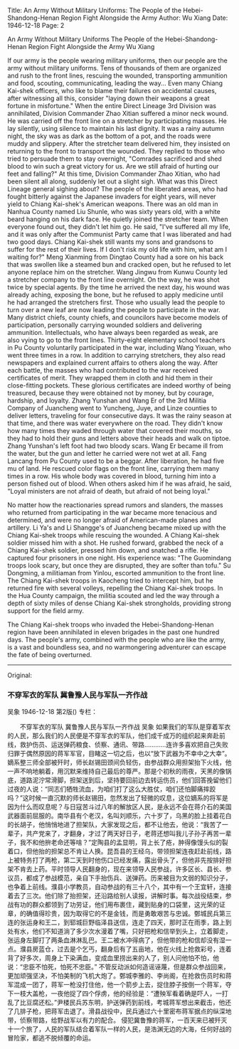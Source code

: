 Title: An Army Without Military Uniforms: The People of the Hebei-Shandong-Henan Region Fight Alongside the Army
Author: Wu Xiang
Date: 1946-12-18
Page: 2

An Army Without Military Uniforms
The People of the Hebei-Shandong-Henan Region Fight Alongside the Army
Wu Xiang

If our army is the people wearing military uniforms, then our people are the army without military uniforms. Tens of thousands of them are organized and rush to the front lines, rescuing the wounded, transporting ammunition and food, scouting, communicating, leading the way... Even many Chiang Kai-shek officers, who like to blame their failures on accidental causes, after witnessing all this, consider "laying down their weapons a great fortune in misfortune." When the entire Direct Lineage 3rd Division was annihilated, Division Commander Zhao Xitian suffered a minor neck wound. He was carried off the front line on a stretcher by participating masses. He lay silently, using silence to maintain his last dignity. It was a rainy autumn night, the sky was as dark as the bottom of a pot, and the roads were muddy and slippery. After the stretcher team delivered him, they insisted on returning to the front to transport the wounded. They replied to those who tried to persuade them to stay overnight, "Comrades sacrificed and shed blood to win such a great victory for us. Are we still afraid of hurting our feet and falling?" At this time, Division Commander Zhao Xitian, who had been silent all along, suddenly let out a slight sigh. What was this Direct Lineage general sighing about? The people of the liberated areas, who had fought bitterly against the Japanese invaders for eight years, will never yield to Chiang Kai-shek's American weapons. There was an old man in Nanhua County named Liu Shunle, who was sixty years old, with a white beard hanging on his dark face. He quietly joined the stretcher team. When everyone found out, they didn't let him go. He said, "I've suffered all my life, and it was only after the Communist Party came that I was liberated and had two good days. Chiang Kai-shek still wants my sons and grandsons to suffer for the rest of their lives. If I don't risk my old life with him, what am I waiting for?" Meng Xianming from Dingtao County had a sore on his back that was swollen like a steamed bun and cracked open, but he refused to let anyone replace him on the stretcher. Wang Jingwu from Kunwu County led a stretcher company to the front line overnight. On the way, he was shot twice by special agents. By the time he arrived the next day, his wound was already aching, exposing the bone, but he refused to apply medicine until he had arranged the stretchers first. Those who usually lead the people to turn over a new leaf are now leading the people to participate in the war. Many district chiefs, county chiefs, and councilors have become models of participation, personally carrying wounded soldiers and delivering ammunition. Intellectuals, who have always been regarded as weak, are also vying to go to the front lines. Thirty-eight elementary school teachers in Pu County voluntarily participated in the war, including Wang Yixuan, who went three times in a row. In addition to carrying stretchers, they also read newspapers and explained current affairs to others along the way. After each battle, the masses who had contributed to the war received certificates of merit. They wrapped them in cloth and hid them in their close-fitting pockets. These glorious certificates are indeed worthy of being treasured, because they were obtained not by money, but by courage, hardship, and loyalty. Zhang Yunshan and Wang Er of the 3rd Militia Company of Juancheng went to Yuncheng, Juye, and Linze counties to deliver letters, traveling for four consecutive days. It was the rainy season at that time, and there was water everywhere on the road. They didn't know how many times they waded through water that covered their mouths, so they had to hold their guns and letters above their heads and walk on tiptoe. Zhang Yunshan's left foot had two bloody scars. Wang Er became ill from the water, but the gun and letter he carried were not wet at all. Fang Lancang from Pu County used to be a beggar. After liberation, he had five mu of land. He rescued color flags on the front line, carrying them many times in a row. His whole body was covered in blood, turning him into a person fished out of blood. When others asked him if he was afraid, he said, "Loyal ministers are not afraid of death, but afraid of not being loyal."

No matter how the reactionaries spread rumors and slanders, the masses who returned from participating in the war became more tenacious and determined, and were no longer afraid of American-made planes and artillery. Li Ya's and Li Shangge's of Juancheng became mixed up with the Chiang Kai-shek troops while rescuing the wounded. A Chiang Kai-shek soldier missed him with a shot. He rushed forward, grabbed the neck of a Chiang Kai-shek soldier, pressed him down, and snatched a rifle. He captured four prisoners in one night. His experience was: "The Guomindang troops look scary, but once they are disrupted, they are softer than tofu." Su Dongming, a militiaman from Yinlou, escorted ammunition to the front line. The Chiang Kai-shek troops in Kaocheng tried to intercept him, but he returned fire with several volleys, repelling the Chiang Kai-shek troops. In the Hua County campaign, the militia scouted and led the way through a depth of sixty miles of dense Chiang Kai-shek strongholds, providing strong support for the field army.

The Chiang Kai-shek troops who invaded the Hebei-Shandong-Henan region have been annihilated in eleven brigades in the past one hundred days. The people's army, combined with the people who are like the army, is a vast and boundless sea, and no warmongering adventurer can escape the fate of being overturned.



<hr /> 

Original: 


### 不穿军衣的军队  冀鲁豫人民与军队一齐作战
吴象
1946-12-18
第2版()
专栏：

　　不穿军衣的军队
    冀鲁豫人民与军队一齐作战
    吴象
    如果我们的军队是穿着军衣的人民，那么我们的人民便是不穿军衣的军队，他们成千成万的组织起来奔赴前线，救护伤员、运送弹药粮食、侦察、通讯、带路…………连许多喜欢把自己失败归罪于偶然原因的蒋军军官，目睹这一切之后，也以“放下武器为不幸中之大幸”。嫡系整三师全部被歼时，师长赵锡田颈间负轻伤，由参战群众用担架抬下火线，他一声不响地躺着，用沉默来维持自己最后的尊严。那是个初秋的雨夜，天黑的像锅底，道路泥泞常滑脚，担架送到后，坚持要回前边去转运伤员，他们回答挽留他们过夜的人说：“同志们牺牲流血，为咱们打了这么大胜仗，咱们还怕脚痛摔跤吗？”这时候一直沉默的师长赵锡田，忽然发出了轻微的叹息，这位嫡系的将军是因为什么而叹息呢？与日寇苦斗过八年的解放区人民，是永远不会在蒋介石的美国武器面前屈服的。南华县有个老汉，名叫刘顺乐，六十岁了，乌黑的脸上挂着花白的长胡子，他悄悄地进了担架队，大家发现之后，都不让他去，他说：“我苦了一辈子，共产党来了，才翻身，才过了两天好日子，老蒋还想叫我儿子孙子再苦一辈子，我不和他拚老命还等啥？”定陶县的孟显明，背上长了疮，肿得像馒头似的裂着口，但他抬的担架总不肯让人换。昆吾县的王经乌，带领担架连夜赶赴前线，路上被特务打了两枪，第二天到时他伤口已经发痛，露出骨头了，但他非先按排好担架不肯去上药。平时领导人民翻身的，现在来领导人民参战，许多区长、县长、参议员，都成了参战模范，亲自下手抬伤兵、送弹药。历来被目为文弱的知识分子，也争着上前线。濮县小学教员，自动参战的有三十八个，其中有一个王宜轩，连接着去了三次。他们除了抬担架，还沿路给别人读报，讲解时事。每次战役结束，参战有功的群众都领到了功劳证，他们用布裹住，藏到贴身的口袋里，这光荣的证章，的确值得珍贵，因为取得它的不是金钱，而是勇敢艰苦与忠诚。鄄城民兵第三连的张运身和王二，到郓城巨野临泽县送信，连走了四天，那时正在雨季，路上到处有水，他们不知道淌了多少次水漫着了嘴，只好把枪和信举到头上，立着脚走，张运身左脚打了两条血淋淋乱巴。王二被水冲得病了，但他带的枪和信却没有湿一点。濮县房蓝仓，过去是个乞丐，翻身后有了五亩地，他在火线上抢救彩号，连着背了好多次，周身上下染满血，变成血里捞出来的人了，别人问他怕不怕，他说：“忠臣不怕死，怕死不忠臣。”
    不管反动派如何造谣诬蔑，但是群众参战回来，更加顽强坚决，不怕美制的飞机大炮了。鄄城李雅的、李尚阁，在抢救伤员时和蒋军混成一团了，蒋军一枪没打住他，他一个箭步上去，捉住脖子按倒一个蒋军，夺下一枝大盖枪，一夜他捉了四个俘虏，他的经验是：“遭殃军看着确是吓人，一打乱了比豆腐还松。”尹楼民兵苏东明，护送弹药到前线，考城蒋军想出来截击，他还了几排子枪，把蒋军击退了。滑县战役中，民兵通过六十里密布蒋军据点的纵深地带，侦察带路，给野战军以有力的配合。
    侵犯冀鲁豫的蒋军，一百天来已被歼灭十一个旅了，人民的军队结合着军队一样的人民，是浩渊无边的大海，任何好战的冒险家，都逃不脱倾覆的命运。

